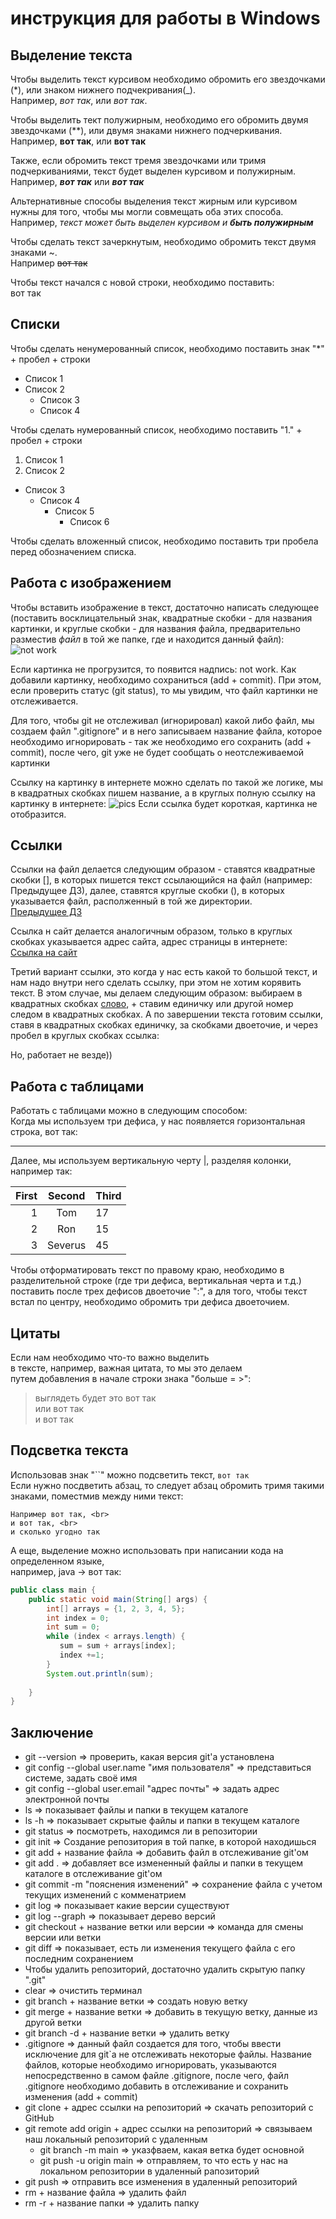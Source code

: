 # инструкция для работы в Windows

## Выделение текста

Чтобы выделить текст курсивом необходимо обромить его звездочками (*), или знаком нижнего подчекривания(_). <br>
Например, *вот так*, или _вот так_.

Чтобы выделить тект полужирным, необходимо его обромить двумя звездочками (**), или двумя знаками нижнего подчеркивания. <br>
Например, **вот так**, или __вот так__ 

Также, если обромить текст тремя звездочками или тримя подчеркиваниями, текст будет выделен курсивом и полужирным.<br> 
Например, ***вот так*** или ___вот так___

Альтернативные способы выделения текст жирным или курсивом нужны для того, чтобы мы могли совмещать оба этих способа.<br> 
Например, _текст может быть выделен курсивом и **быть полужирным**_

Чтобы сделать текст зачеркнутым, необходимо обромить текст двумя знаками ~.<br> Например ~~вот так~~

Чтобы текст начался с новой строки, необходимо поставить: <br> вот так 

## Списки

Чтобы сделать ненумерованный список, необходимо поставить знак "*" + пробел + строки
* Список 1
* Список 2
   * Список 3
   * Список 4

Чтобы сделать нумерованный список, необходимо поставить "1." + пробел + строки
1. Список 1
2. Список 2
- Список 3
  - Список 4
     * Список 5
        * Список 6

Чтобы сделать вложенный список, необходимо поставить три пробела перед обозначением списка.

## Работа с изображением

Чтобы вставить изображение в текст, достаточно написать следующее
(поставить восклицательный знак, квадратные скобки - для названия картинки, и круглые скобки - для названия файла, предварительно разместив *файл* в той же папке, где и находится данный файл):
![not work](vilage.jpg)

Если картинка не прогрузится, то появится надпись: not work.
Как добавили картинку, необходимо сохраниться (add + commit). При этом, если проверить статус (git status), то мы увидим, что файл картинки не отслеживается. 

Для того, чтобы git не отслеживал (игнорировал) какой либо файл, мы создаем файл
".gitignore" и в него записываем название файла, которое необходимо игнорировать - так же необходимо его сохранить (add + commit), после чего, git уже не будет сообщать о неотслеживаемой картинки

Ссылку на картинку в интернете можно сделать по такой же логике, мы в квадратных скобках пишем название, а в круглых полную ссылку на картинку в интернете:
![pics](https://avatarko.ru/img/kartinka/33/multfilm_lyagushka_32117.jpg)
Если ссылка будет короткая, картинка не отобразится.


## Ссылки

Ссылки на файл делается следующим образом - ставятся квадратные скобки [], в которых пишется текст ссылающийся на файл (например: Предыдущее ДЗ), далее, ставятся круглые скобки (), в которых указывается файл, располженный в той же директории.<br> 
[Предыдущее ДЗ](./readme.md)

Ссылка н сайт делается аналогичным образом, только в круглых скобках указывается адрес сайта, адрес страницы в интернете: <br>
[Ссылка на сайт](https://yandex.ru/)

Третий вариант ссылки, это когда у нас есть какой то большой текст, и нам надо внутри него сделать ссылку, при этом не хотим корявить текст. В этом случае, мы делаем следующим образом: выбираем в квадратных скобках [слово][1], + ставим единичку или другой номер следом в квадратных скобках. А по завершении текста готовим ссылки, ставя в квадратных скобках единичку, за скобками двоеточие, и через пробел в круглых скобках ссылка:

[1]: (https://mail.ru/)

Но, работает не везде))

## Работа с таблицами

Работать с таблицами можно в следующим способом:<br>
Когда мы используем три дефиса, у нас появляется горизонтальная строка, вот так:

---
Далее, мы используем вертикальную черту |, разделяя колонки, например так:

First | Second | Third
---: | :---: | ---
1 | Tom | 17
2 | Ron | 15
3 | Severus | 45    

Чтобы отформатировать текст по правому краю, необходимо в разделительной строке (где три дефиса, вертикальная черта и т.д.) поставить после трех дефисов двоеточие ":", а для того, чтобы текст встал по центру, необходимо обромить три дефиса двоеточием. 

## Цитаты

Если нам необходимо что-то важно выделить <br>
в тексте, например, важная цитата, то мы это делаем <br>
путем добавления в начале строки знака "больше = >": <br>
>выглядеть будет это вот так<br>
>или вот так<br>
>и вот так

## Подсветка текста

Использовав знак "``" можно подсветить текст, `вот так`<br>
Если нужно посдветить абзац, то следует абзац обромить тримя такими знаками, поместмив между ними текст:

```
Например вот так, <br>
и вот так, <br>
и сколько угодно так
```
А еще, выделение можно использовать при написании кода на определенном языке, <br >например, java -> вот так:

```java
public class main {
    public static void main(String[] args) {
        int[] arrays = {1, 2, 3, 4, 5};
        int index = 0;
        int sum = 0;
        while (index < arrays.length) {
           sum = sum + arrays[index];
           index +=1;
        } 
        System.out.println(sum);
    
    }
}
```

## Заключение

* git --version => проверить, какая версия git'а установлена
* git config --global user.name "имя пользователя" => представиться системе, задать своё имя
* git config --global user.email "адрес почты" => задать адрес электронной почты
* ls => показывает файлы и папки в текущем каталоге
* ls -h => показывает скрытые файлы и папки в текущем каталоге
* git status => посмотреть, находимся ли в репозитории
* git init => Создание репозитория в той папке, в которой находишься
* git add + название файла => добавить файл в отслеживание git'ом
* git add . => добавляет все измененный файлы и папки в текущем каталоге в отслеживание git'ом
* git commit -m "пояснения изменений" => сохранение файла с учетом текущих изменений с комменатрием
* git log => показывает какие версии существуют
* git log --graph => показывает дерево версий
* git checkout + название ветки или версии => команда для смены версии или ветки
* git diff => показывает, есть ли изменения текущего файла с его последним сохранением 
* Чтобы удалить репозиторий, достаточно удалить скрытую папку ".git"
* clear => очистить терминал
* git branch + название ветки => создать новую ветку
* git merge + название ветки => добавить в текущую ветку, данные из другой ветки
* git branch -d + название ветки => удалить ветку
* .gitignore => данный файл создается для того, чтобы ввести исключение для git`а не отслеживать некоторые файлы. Название файлов, которые необходимо игнорировать,  указываются непосредственно в самом файле .gitignore, после чего, файл .gitignore необходимо добавить в отслеживание и сохранить изменения (add + commit) 
* git clone + адрес ссылки на репозиторий => скачать репозиторий с GitHub
* git remote add origin + адрес ссылки на репозиторий => связываем наш локальный репозиторий с удаленным
   * git branch -m main => указфваем, какая ветка будет основной
   * git push -u origin main => отправляем, то что есть у нас на локальном репозитории в удаленный рапозиторий
* git push => отправить все изменения в удаленный репозиторий
* rm + название файла => удалить файл
* rm -r + название папки => удалить папку